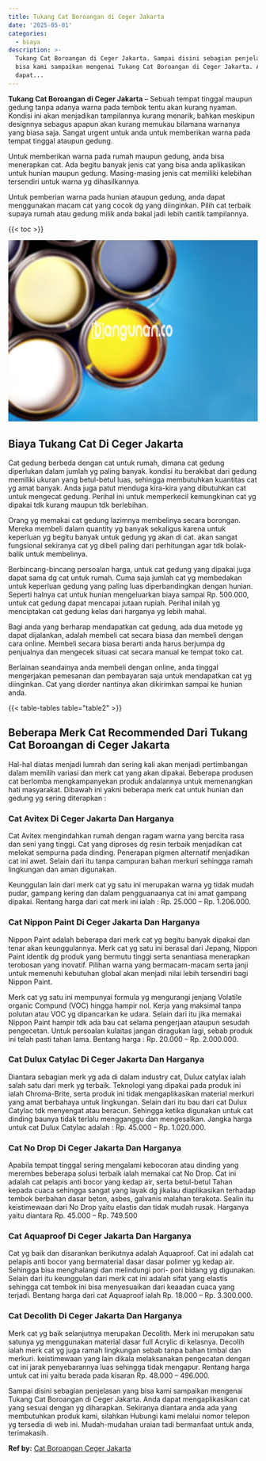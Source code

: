```yaml
---
title: Tukang Cat Boroangan di Ceger Jakarta
date: '2025-05-01'
categories:
  - biaya
description: >-
  Tukang Cat Boroangan di Ceger Jakarta. Sampai disini sebagian penjelasan yang
  bisa kami sampaikan mengenai Tukang Cat Boroangan di Ceger Jakarta. Anda
  dapat...
---
```


**Tukang Cat Boroangan di Ceger Jakarta** – Sebuah tempat tinggal maupun gedung tanpa adanya warna pada tembok tentu akan kurang nyaman. Kondisi ini akan menjadikan tampilannya kurang menarik, bahkan meskipun designnya sebagus apapun akan kurang memukau bilamana warnanya yang biasa saja. Sangat urgent untuk anda untuk memberikan warna pada tempat tinggal ataupun gedung.

Untuk memberikan warna pada rumah maupun gedung, anda bisa menerapkan cat. Ada begitu banyak jenis cat yang bisa anda aplikasikan untuk hunian maupun gedung. Masing-masing jenis cat memiliki kelebihan tersendiri untuk warna yg dihasilkannya.

Untuk pemberian warna pada hunian ataupun gedung, anda dapat menggunakan macam cat yang cocok dg yang diinginkan. Pilih cat terbaik supaya rumah atau gedung milik anda bakal jadi lebih cantik tampilannya.

{{< toc >}}

![Tukang Cat Boroangan di Ceger Jakarta](/images/jasa-cat-murah37.png)

## Biaya Tukang Cat Di Ceger Jakarta

Cat gedung berbeda dengan cat untuk rumah, dimana cat gedung diperlukan dalam jumlah yg paling banyak. kondisi itu berakibat dari gedung memiliki ukuran yang betul-betul luas, sehingga membutuhkan kuantitas cat yg amat banyak. Anda juga patut menduga kira-kira yang dibutuhkan cat untuk mengecat gedung. Perihal ini untuk memperkecil kemungkinan cat yg dipakai tdk kurang maupun tdk berlebihan.

Orang yg memakai cat gedung lazimnya membelinya secara borongan. Mereka membeli dalam quantity yg banyak sekaligus karena untuk keperluan yg begitu banyak untuk gedung yg akan di cat. akan sangat fungsional sekiranya cat yg dibeli paling dari perhitungan agar tdk bolak-balik untuk membelinya.

Berbincang-bincang persoalan harga, untuk cat gedung yang dipakai juga dapat sama dg cat untuk rumah. Cuma saja jumlah cat yg membedakan untuk keperluan gedung yang paling luas diperbandingkan dengan hunian. Seperti halnya cat untuk hunian mengeluarkan biaya sampai Rp. 500.000, untuk cat gedung dapat mencapai jutaan rupiah. Perihal inilah yg menciptakan cat gedung kelas dari harganya yg lebih mahal.

Bagi anda yang berharap mendapatkan cat gedung, ada dua metode yg dapat dijalankan, adalah membeli cat secara biasa dan membeli dengan cara online. Membeli secara biasa berarti anda harus berjumpa dg penjualnya dan mengecek situasi cat secara manual ke tempat toko cat.

Berlainan seandainya anda membeli dengan online, anda tinggal mengerjakan pemesanan dan pembayaran saja untuk mendapatkan cat yg diinginkan. Cat yang diorder nantinya akan dikirimkan sampai ke hunian anda.

{{< table-tables table="table2" >}}

## Beberapa Merk Cat Recommended Dari Tukang Cat Boroangan di Ceger Jakarta

Hal-hal diatas menjadi lumrah dan sering kali akan menjadi pertimbangan dalam memilih variasi dan merk cat yang akan dipakai. Beberapa produsen cat berlomba mengkampanyekan produk andalannya untuk memenangkan hati masyarakat. Dibawah ini yakni beberapa merk cat untuk hunian dan gedung yg sering diterapkan :

### Cat Avitex Di Ceger Jakarta Dan Harganya

Cat Avitex mengindahkan rumah dengan ragam warna yang bercita rasa dan seni yang tinggi. Cat yang diproses dg resin terbaik menjadikan cat melekat sempurna pada dinding. Penerapan pigmen alternatif menjadikan cat ini awet. Selain dari itu tanpa campuran bahan merkuri sehingga ramah lingkungan dan aman digunakan.

Keunggulan lain dari merk cat yg satu ini merupakan warna yg tidak mudah pudar, gampang kering dan dalam pengguanaanya cat ini amat gampang dipakai. Rentang harga dari cat merk ini ialah : Rp. 25.000 – Rp. 1.206.000.

### Cat Nippon Paint Di Ceger Jakarta Dan Harganya

Nippon Paint adalah beberapa dari merk cat yg begitu banyak dipakai dan tenar akan keunggulannya. Merk cat yg satu ini berasal dari Jepang, Nippon Paint identik dg produk yang bermutu tinggi serta senantiasa menerapkan terobosan yang inovatif. Pilihan warna yang bermacam-macam serta janji untuk memenuhi kebutuhan global akan menjadi nilai lebih tersendiri bagi Nippon Paint.

Merk cat yg satu ini mempunyai formula yg mengurangi jenjang Volatile organic Compund (VOC) hingga hampir nol. Kerja yang maksimal tanpa polutan atau VOC yg dipancarkan ke udara. Selain dari itu jika memakai Nippon Paint hampir tdk ada bau cat selama pengerjaan ataupun sesudah pengecetan. Untuk persoalan kulaitas jangan diragukan lagi, sebab produk ini telah pasti tahan lama. Bentang harga : Rp. 20.000 – Rp. 2.000.000.

### Cat Dulux Catylac Di Ceger Jakarta Dan Harganya

Diantara sebagian merk yg ada di dalam industry cat, Dulux catylax ialah salah satu dari merk yg terbaik. Teknologi yang dipakai pada produk ini ialah Chroma-Brite, serta produk ini tidak mengaplikasikan material merkuri yang amat berbahaya untuk lingkungan. Selain dari itu bau dari cat Dulux Catylac tdk menyengat atau beracun. Sehingga ketika digunakan untuk cat dinding baunya tidak terlalu mengganggu dan mengesalkan. Jangka harga untuk cat Dulux Catylac adalah : Rp. 45.000 – Rp. 1.020.000.

### Cat No Drop Di Ceger Jakarta Dan Harganya

Apabila tempat tinggal sering mengalami kebocoran atau dinding yang merembes beberapa solusi terbaik ialah memakai cat No Drop. Cat ini adalah cat pelapis anti bocor yang kedap air, serta betul-betul Tahan kepada cuaca sehingga sangat yang layak dg jikalau diaplikasikan terhadap tembok berbahan dasar beton, asbes, galvanis malahan terakota. Sealin itu keistimewaan dari No Drop yaitu elastis dan tidak mudah rusak. Harganya yaitu diantara Rp. 45.000 – Rp. 749.500

### Cat Aquaproof Di Ceger Jakarta Dan Harganya

Cat yg baik dan disarankan berikutnya adalah Aquaproof. Cat ini adalah cat pelapis anti bocor yang bermaterial dasar dasar polimer yg kedap air. Sehingga bisa menghalangi dan melindungi pori- pori bidang yg digunakan. Selain dari itu keunggulan dari merk cat ini adalah sifat yang elastis sehingga cat tembok ini bisa menyesuaikan dari keaadan cuaca yang terjadi. Bentang harga dari cat Aquaproof ialah Rp. 18.000 – Rp. 3.300.000.

### Cat Decolith Di Ceger Jakarta Dan Harganya

Merk cat yg baik selanjutnya merupakan Decolith. Merk ini merupakan satu satunya yg menggunakan material dasar full Acrylic di kelasnya. Decolih ialah merk cat yg juga ramah lingkungan sebab tanpa bahan timbal dan merkuri. keistimewaan yang lain dikala melaksanakan pengecatan dengan cat ini jarak penyebarannya luas sehingga tidak mengapur. Rentang harga untuk cat ini yaitu berada pada kisaran Rp. 48.000 – 496.000.

Sampai disini sebagian penjelasan yang bisa kami sampaikan mengenai Tukang Cat Boroangan di Ceger Jakarta. Anda dapat mengaplikasikan cat yang sesuai dengan yg diharapkan. Sekiranya diantara anda ada yang membutuhkan produk kami, silahkan Hubungi kami melalui nomor telepon yg tersedia di web ini. Mudah-mudahan uraian tadi bermanfaat untuk anda, terimakasih.

**Ref by:** [Cat Boroangan Ceger Jakarta](https://id.wikipedia.org/wiki/Cat)
